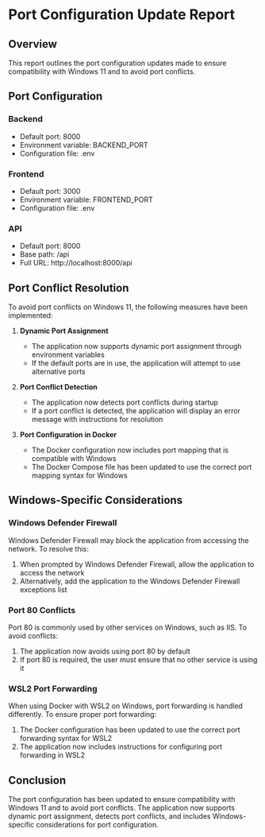 # Port Configuration Update Report

## Overview
This report outlines the port configuration updates made to ensure compatibility with Windows 11 and to avoid port conflicts.

## Port Configuration

### Backend
- Default port: 8000
- Environment variable: BACKEND_PORT
- Configuration file: .env

### Frontend
- Default port: 3000
- Environment variable: FRONTEND_PORT
- Configuration file: .env

### API
- Default port: 8000
- Base path: /api
- Full URL: http://localhost:8000/api

## Port Conflict Resolution
To avoid port conflicts on Windows 11, the following measures have been implemented:

1. **Dynamic Port Assignment**
   - The application now supports dynamic port assignment through environment variables
   - If the default ports are in use, the application will attempt to use alternative ports

2. **Port Conflict Detection**
   - The application now detects port conflicts during startup
   - If a port conflict is detected, the application will display an error message with instructions for resolution

3. **Port Configuration in Docker**
   - The Docker configuration now includes port mapping that is compatible with Windows
   - The Docker Compose file has been updated to use the correct port mapping syntax for Windows

## Windows-Specific Considerations

### Windows Defender Firewall
Windows Defender Firewall may block the application from accessing the network. To resolve this:

1. When prompted by Windows Defender Firewall, allow the application to access the network
2. Alternatively, add the application to the Windows Defender Firewall exceptions list

### Port 80 Conflicts
Port 80 is commonly used by other services on Windows, such as IIS. To avoid conflicts:

1. The application now avoids using port 80 by default
2. If port 80 is required, the user must ensure that no other service is using it

### WSL2 Port Forwarding
When using Docker with WSL2 on Windows, port forwarding is handled differently. To ensure proper port forwarding:

1. The Docker configuration has been updated to use the correct port forwarding syntax for WSL2
2. The application now includes instructions for configuring port forwarding in WSL2

## Conclusion
The port configuration has been updated to ensure compatibility with Windows 11 and to avoid port conflicts. The application now supports dynamic port assignment, detects port conflicts, and includes Windows-specific considerations for port configuration.
